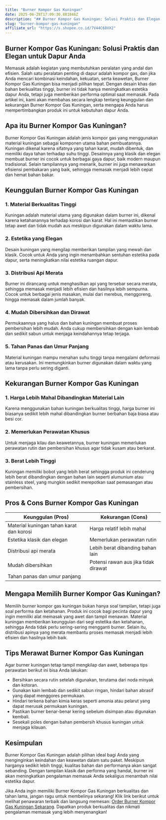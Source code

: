 ```yaml
---
title: "Burner Kompor Gas Kuningan"
date: 2025-06-28T17:09:30.881846Z
description: "## Burner Kompor Gas Kuningan: Solusi Praktis dan Elegan untuk Dapur Anda..."
slug: "burner-kompor-gas-kuningan"
affiliate_url: "https://s.shopee.co.id/7V44C68VX2"
---
```

## Burner Kompor Gas Kuningan: Solusi Praktis dan Elegan untuk Dapur Anda

Memasak adalah kegiatan yang membutuhkan peralatan yang andal dan efisien. Salah satu peralatan penting di dapur adalah kompor gas, dan jika Anda mencari kombinasi keindahan, kekuatan, serta keawetan, Burner Kompor Gas Kuningan bisa menjadi pilihan tepat. Dengan desain khas dan bahan berkualitas tinggi, burner ini tidak hanya meningkatkan estetika dapur Anda, tetapi juga memberikan performa optimal saat memasak. Pada artikel ini, kami akan membahas secara lengkap tentang keunggulan dan kekurangan Burner Kompor Gas Kuningan, serta mengapa Anda harus mempertimbangkan produk ini untuk kebutuhan dapur Anda.

## Apa itu Burner Kompor Gas Kuningan?

Burner Kompor Gas Kuningan adalah jenis kompor gas yang menggunakan material kuningan sebagai komponen utama bahan pembuatannya. Kuningan dikenal karena sifatnya yang tahan karat, mudah dibentuk, dan memiliki daya tahan terhadap suhu tinggi. Desainnya yang klasik dan elegan membuat burner ini cocok untuk berbagai gaya dapur, baik modern maupun tradisional. Selain tampilannya yang menarik, burner ini juga menawarkan efisiensi pembakaran yang baik, sehingga memasak menjadi lebih cepat dan hemat bahan bakar.

## Keunggulan Burner Kompor Gas Kuningan

### 1. Material Berkualitas Tinggi

Kuningan adalah material utama yang digunakan dalam burner ini, dikenal karena ketahanannya terhadap korosi dan karat. Hal ini memastikan burner tetap awet dan tidak mudah aus meskipun digunakan dalam waktu lama.

### 2. Estetika yang Elegan

Desain kuningan yang mengilap memberikan tampilan yang mewah dan klasik. Cocok untuk Anda yang ingin menambahkan sentuhan estetika pada dapur, serta meningkatkan nilai estetika ruangan dapur.

### 3. Distribusi Api Merata

Burner ini dirancang untuk menghasilkan api yang tersebar secara merata, sehingga memasak menjadi lebih efisien dan hasilnya lebih sempurna. Cocok untuk berbagai jenis masakan, mulai dari merebus, menggoreng, hingga memasak dalam jumlah banyak.

### 4. Mudah Dibersihkan dan Dirawat

Permukaannya yang halus dan bahan kuningan membuat proses pembersihan lebih mudah. Anda cukup membersihkan dengan kain lembab dan sedikit sabun untuk menjaga keindahannya tetap terjaga.

### 5. Tahan Panas dan Umur Panjang

Material kuningan mampu menahan suhu tinggi tanpa mengalami deformasi atau kerusakan. Ini memungkinkan burner digunakan dalam waktu yang lama tanpa perlu sering diganti.

## Kekurangan Burner Kompor Gas Kuningan

### 1. Harga Lebih Mahal Dibandingkan Material Lain

Karena menggunakan bahan kuningan berkualitas tinggi, harga burner ini biasanya sedikit lebih mahal dibandingkan burner berbahan baja biasa atau besi cor.

### 2. Memerlukan Perawatan Khusus

Untuk menjaga kilau dan keawetannya, burner kuningan memerlukan perawatan rutin dan pembersihan khusus agar tidak kusam atau berkarat.

### 3. Berat Lebih Tinggi

Kuningan memiliki bobot yang lebih berat sehingga produk ini cenderung lebih berat dibandingkan dengan bahan lain seperti alumunium atau stainless steel, yang mungkin sedikit merepotkan saat pemasangan atau pembersihan.

## Pros & Cons Burner Kompor Gas Kuningan

| Keunggulan (Pros)                         | Kekurangan (Cons)                        |
|--------------------------------------------|------------------------------------------|
| Material kuningan tahan karat dan korosi | Harga relatif lebih mahal             |
| Estetika klasik dan elegan               | Memerlukan perawatan rutin             |
| Distribusi api merata                     | Lebih berat dibanding bahan lain     |
| Mudah dibersihkan                        | Potensi rawan aus jika tidak dirawat  |
| Tahan panas dan umur panjang             |                                                                            |

## Mengapa Memilih Burner Kompor Gas Kuningan?

Memilih burner kompor gas kuningan bukan hanya soal tampilan, tetapi juga soal performa dan ketahanan. Produk ini cocok bagi pecinta dapur yang ingin memiliki alat memasak yang awet dan tampil menawan. Material kuningan memberikan keunggulan dari segi estetika dan ketahanan, sehingga Anda tidak perlu sering-sering mengganti burner. Selain itu, distribusi apinya yang merata membantu proses memasak menjadi lebih efisien dan hasilnya lebih baik.

## Tips Merawat Burner Kompor Gas Kuningan

Agar burner kuningan tetap tampil mengkilap dan awet, beberapa tips perawatan berikut ini bisa Anda lakukan:

- Bersihkan secara rutin setelah digunakan, terutama dari noda minyak dan kotoran.
- Gunakan kain lembab dan sedikit sabun ringan, hindari bahan abrasif yang dapat menggores permukaan.
- Hindari terkena bahan kimia keras seperti amonia atau pelarut yang dapat merusak permukaan kuningan.
- Pastikan burner benar-benar kering sebelum disimpan atau digunakan kembali.
- Sesekali poles dengan bahan pembersih khusus kuningan untuk menjaga kilauan.

## Kesimpulan

Burner Kompor Gas Kuningan adalah pilihan ideal bagi Anda yang menginginkan keindahan dan keawetan dalam satu paket. Meskipun harganya sedikit lebih tinggi, kualitas bahan dan performanya akan sangat sebanding. Dengan tampilan klasik dan performa yang handal, burner ini akan meningkatkan pengalaman memasak Anda sekaligus menambah nilai estetika dapur.

Jika Anda ingin memiliki Burner Kompor Gas Kuningan berkualitas dan tahan lama, jangan ragu untuk membelinya sekarang! Klik link berikut untuk melihat penawaran terbaik dan langsung memesan: [Order Burner Kompor Gas Kuningan Sekarang](https://s.shopee.co.id/7V44C68VX2). Dapatkan produk berkualitas dan nikmati pengalaman memasak yang lebih menyenangkan!